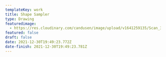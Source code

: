 ```yaml
---
templateKey: work
title: Shape Sampler
type: Drawing
featuredimage:
  - https://res.cloudinary.com/candusen/image/upload/v1641259135/Scan_35_copy_vhz4zl.jpg
featured: false
draft: false
date: 2021-12-30T19:49:23.772Z
date-finish: 2021-12-30T19:49:23.781Z
---
```

